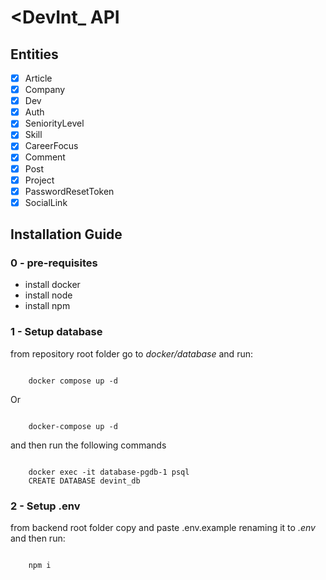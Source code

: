 # <DevInt_ API

## Entities
- [x] Article
- [x] Company
- [x] Dev
- [x] Auth
- [x] SeniorityLevel
- [x] Skill
- [x] CareerFocus
- [x] Comment
- [x] Post
- [x] Project
- [x] PasswordResetToken
- [x] SocialLink

## Installation Guide

### 0 - pre-requisites
- install docker
- install node
- install npm

### 1 - Setup database
from repository root folder go to _docker/database_ and run:

<code>
    docker compose up -d
</code>

Or

<code>
    docker-compose up -d
</code>

and then run the following commands

<code>
    docker exec -it database-pgdb-1 psql 
    CREATE DATABASE devint_db
</code>

### 2 - Setup .env

from backend root folder copy and paste <a>.env.example</a>
renaming it to _.env_ and then run:

<code>
    npm i
</code>
